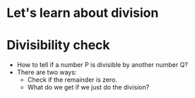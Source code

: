 # Let's learn about division

# Divisibility check

- How to tell if a number P is divisible by another number Q?
- There are two ways:
  - Check if the remainder is zero.
  - What do we get if we just do the division?
